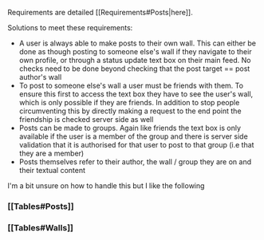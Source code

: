 Requirements are detailed [[Requirements#Posts|here]].

Solutions to meet these requirements:
- A user is always able to make posts to their own wall. This can either be done as though posting to someone else's wall if they navigate to their own profile, or through a status update text box on their main feed. No checks need to be done beyond checking that the post target == post author's wall
- To post to someone else's wall a user must be friends with them. To ensure this first to access the text box they have to see the user's wall, which is only possible if they are friends. In addition to stop people circumventing this by directly making a request to the end point the friendship is checked server side as well
- Posts can be made to groups. Again like friends the text box is only available if the user is a member of the group and there is server side validation that it is authorised for that user to post to that group (i.e that they are a member)
- Posts themselves refer to their author, the wall / group they are on and their textual content

I'm a bit unsure on how to handle this but I like the following

### [[Tables#Posts]]
### [[Tables#Walls]]